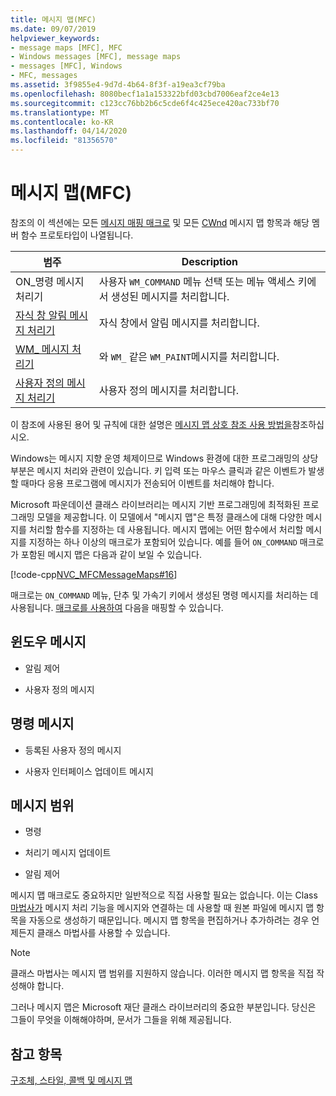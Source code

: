 ```yaml
---
title: 메시지 맵(MFC)
ms.date: 09/07/2019
helpviewer_keywords:
- message maps [MFC], MFC
- Windows messages [MFC], message maps
- messages [MFC], Windows
- MFC, messages
ms.assetid: 3f9855e4-9d7d-4b64-8f3f-a19ea3cf79ba
ms.openlocfilehash: 8080becf1a1a153322bfd03cbd7006eaf2ce4e13
ms.sourcegitcommit: c123cc76bb2b6c5cde6f4c425ece420ac733bf70
ms.translationtype: MT
ms.contentlocale: ko-KR
ms.lasthandoff: 04/14/2020
ms.locfileid: "81356570"
---
```

# <a name="message-maps-mfc"></a>메시지 맵(MFC)

참조의 이 섹션에는 모든 [메시지 매핑 매크로](../../mfc/reference/message-map-macros-mfc.md) 및 모든 [CWnd](../../mfc/reference/cwnd-class.md) 메시지 맵 항목과 해당 멤버 함수 프로토타입이 나열됩니다.

|범주|Description|
|--------------|-----------------|
|ON\_명령 메시지 처리기|사용자 `WM_COMMAND` 메뉴 선택 또는 메뉴 액세스 키에서 생성된 메시지를 처리합니다.|
|[자식 창 알림 메시지 처리기](../../mfc/reference/child-window-notification-message-handlers.md)|자식 창에서 알림 메시지를 처리합니다.|
|[WM_ 메시지 처리기](../../mfc/reference/handlers-for-wm-messages.md)|와 `WM_` 같은 `WM_PAINT`메시지를 처리합니다.|
|[사용자 정의 메시지 처리기](../../mfc/reference/user-defined-handlers.md)|사용자 정의 메시지를 처리합니다.|

이 참조에 사용된 용어 및 규칙에 대한 설명은 [메시지 맵 상호 참조 사용 방법을](../../mfc/reference/how-to-use-the-message-map-cross-reference.md)참조하십시오.

Windows는 메시지 지향 운영 체제이므로 Windows 환경에 대한 프로그래밍의 상당 부분은 메시지 처리와 관련이 있습니다. 키 입력 또는 마우스 클릭과 같은 이벤트가 발생할 때마다 응용 프로그램에 메시지가 전송되어 이벤트를 처리해야 합니다.

Microsoft 파운데이션 클래스 라이브러리는 메시지 기반 프로그래밍에 최적화된 프로그래밍 모델을 제공합니다. 이 모델에서 "메시지 맵"은 특정 클래스에 대해 다양한 메시지를 처리할 함수를 지정하는 데 사용됩니다. 메시지 맵에는 어떤 함수에서 처리할 메시지를 지정하는 하나 이상의 매크로가 포함되어 있습니다. 예를 들어 `ON_COMMAND` 매크로가 포함된 메시지 맵은 다음과 같이 보일 수 있습니다.

[!code-cpp[NVC_MFCMessageMaps#16](../../mfc/reference/codesnippet/cpp/message-maps-mfc_1.cpp)]

매크로는 `ON_COMMAND` 메뉴, 단추 및 가속기 키에서 생성된 명령 메시지를 처리하는 데 사용됩니다. [매크로를 사용하여](../../mfc/reference/message-map-macros-mfc.md) 다음을 매핑할 수 있습니다.

## <a name="windows-messages"></a>윈도우 메시지

- 알림 제어

- 사용자 정의 메시지

## <a name="command-messages"></a>명령 메시지

- 등록된 사용자 정의 메시지

- 사용자 인터페이스 업데이트 메시지

## <a name="ranges-of-messages"></a>메시지 범위

- 명령

- 처리기 메시지 업데이트

- 알림 제어

메시지 맵 매크로도 중요하지만 일반적으로 직접 사용할 필요는 없습니다. 이는 Class [마법사가](mfc-class-wizard.md) 메시지 처리 기능을 메시지와 연결하는 데 사용할 때 원본 파일에 메시지 맵 항목을 자동으로 생성하기 때문입니다. 메시지 맵 항목을 편집하거나 추가하려는 경우 언제든지 클래스 마법사를 사용할 수 있습니다.

> [!NOTE]
> 클래스 마법사는 메시지 맵 범위를 지원하지 않습니다. 이러한 메시지 맵 항목을 직접 작성해야 합니다.

그러나 메시지 맵은 Microsoft 재단 클래스 라이브러리의 중요한 부분입니다. 당신은 그들이 무엇을 이해해야하며, 문서가 그들을 위해 제공됩니다.

## <a name="see-also"></a>참고 항목

[구조체, 스타일, 콜백 및 메시지 맵](../../mfc/reference/structures-styles-callbacks-and-message-maps.md)
